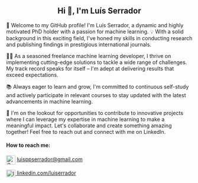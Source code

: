 <h2 align="center">Hi 👋, I'm Luís Serrador</h2>


<p align="left">
🚀 Welcome to my GitHub profile! I'm Luís Serrador, a dynamic and highly motivated PhD holder with a passion for machine learning. 💡 With a solid background in this exciting field, I've honed my skills in conducting research and publishing findings in prestigious international journals.

👨‍💻 As a seasoned freelance machine learning developer, I thrive on implementing cutting-edge solutions to tackle a wide range of challenges. My track record speaks for itself – I'm adept at delivering results that exceed expectations.

📚 Always eager to learn and grow, I'm committed to continuous self-study and actively participate in relevant courses to stay updated with the latest advancements in machine learning.

🌟 I'm on the lookout for opportunities to contribute to innovative projects where I can leverage my expertise in machine learning to make a meaningful impact. Let's collaborate and create something amazing together! Feel free to reach out and connect with me on LinkedIn. 
</p>


<h4 align="left">How to reach me:</h4>
 <p align="left"><a href = "mailto: luisppserrador@gmail.com"><img align="center" src="https://upload.wikimedia.org/wikipedia/commons/thumb/7/7e/Gmail_icon_%282020%29.svg/256px-Gmail_icon_%282020%29.svg.png" width="25" alt="Gmail icon (2020)" onclick="return false;"></a>
   <a href = "mailto: luisppserrador@gmail.com">luisppserrador@gmail.com</a>
 </p>
 <p align="left">
 <a href="https://linkedin.com/in/luiserrador" target="_blank">
    <img align="center" src="https://raw.githubusercontent.com/rahuldkjain/github-profile-readme-generator/master/src/images/icons/Social/linked-in-alt.svg" alt="luiserrador" width="25" height="20" />
  </a>
   <a href = "https://linkedin.com/in/luiserrador">linkedin.com/luiserrador</a>
</p>
<!--
<h4 align="left">Languages and Tools:</h4>
<p align="left">
  <a href="https://www.python.org" target="_blank" rel="noreferrer">
    <img src="https://raw.githubusercontent.com/devicons/devicon/master/icons/python/python-original.svg" alt="python" width="30" height="30"/>
  </a>
  <a href="https://www.tensorflow.org" target="_blank" rel="noreferrer">
    <img src="https://www.vectorlogo.zone/logos/tensorflow/tensorflow-icon.svg" alt="tensorflow" width="30" height="30"/>
  </a>
  <a href="https://pytorch.org/" target="_blank" rel="noreferrer">
    <img src="https://www.vectorlogo.zone/logos/pytorch/pytorch-icon.svg" alt="pytorch" width="30" height="30"/>
  </a>
  <a href="https://scikit-learn.org/" target="_blank" rel="noreferrer">
    <img src="https://upload.wikimedia.org/wikipedia/commons/0/05/Scikit_learn_logo_small.svg" alt="scikit_learn" width="30" height="30"/>
  </a>
  <a href="https://pandas.pydata.org/" target="_blank" rel="noreferrer">
    <img src="https://raw.githubusercontent.com/devicons/devicon/2ae2a900d2f041da66e950e4d48052658d850630/icons/pandas/pandas-original.svg" alt="pandas" width="30" height="30"/>
  </a>
  <a href="https://opencv.org/" target="_blank" rel="noreferrer">
    <img src="https://www.vectorlogo.zone/logos/opencv/opencv-icon.svg" alt="opencv" width="30" height="30"/>
  </a>
  <a href="https://www.w3schools.com/cpp/" target="_blank" rel="noreferrer">
    <img src="https://raw.githubusercontent.com/devicons/devicon/master/icons/cplusplus/cplusplus-original.svg" alt="cplusplus" width="30" height="30"/>
  </a>
  <a href="https://www.mathworks.com/" target="_blank" rel="noreferrer">
    <img src="https://upload.wikimedia.org/wikipedia/commons/2/21/Matlab_Logo.png" alt="matlab" width="30" height="30"/>
  </a>
</p>
-->
